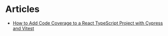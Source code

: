 # Articles

- [How to Add Code Coverage to a React TypeScript Project with Cypress and Vitest](./js-code-coverage/article.md)